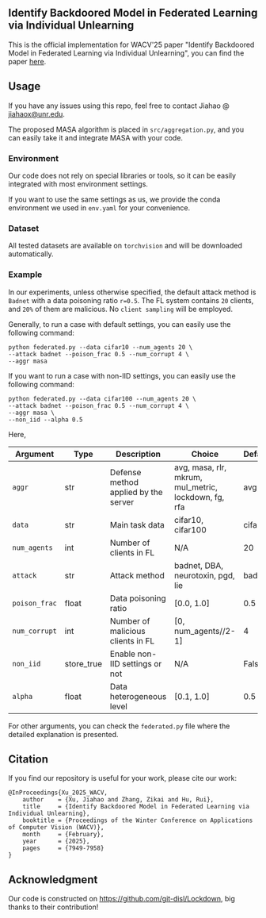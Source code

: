 ## Identify Backdoored Model in Federated Learning via Individual Unlearning

This is the official implementation for WACV'25 paper "Identify Backdoored Model in Federated Learning via Individual Unlearning", you can find the paper [here][paper].

[paper]: https://arxiv.org/abs/2411.01040

## Usage

If you have any issues using this repo, feel free to contact Jiahao @ jiahaox@unr.edu.

The proposed MASA algorithm is placed in `src/aggregation.py`, and you can easily take it and integrate MASA with your code.

### Environment

Our code does not rely on special libraries or tools, so it can be easily integrated with most environment settings. 

If you want to use the same settings as us, we provide the conda environment we used in `env.yaml` for your convenience.

### Dataset

All tested datasets are available on `torchvision` and will be downloaded automatically.

### Example

In our experiments, unless otherwise specified, the default attack method is `Badnet` with a data poisoning ratio `r=0.5`. The FL system contains `20` clients, and `20%` of them are malicious. No `client sampling` will be employed.

Generally, to run a case with default settings, you can easily use the following command:

```
python federated.py --data cifar10 --num_agents 20 \
--attack badnet --poison_frac 0.5 --num_corrupt 4 \
--aggr masa
```

If you want to run a case with non-IID settings, you can easily use the following command:

```
python federated.py --data cifar100 --num_agents 20 \
--attack badnet --poison_frac 0.5 --num_corrupt 4 \
--aggr masa \
--non_iid --alpha 0.5
```

Here,

| Argument        | Type       | Description   | Choice | Default |
|-----------------|------------|---------------|--------|--------|
| `aggr`         | str   | Defense method applied by the server | avg, masa, rlr, mkrum, mul_metric, lockdown, fg, rfa| avg|
| `data`    |   str     | Main task data        | cifar10, cifar100 | cifar10|
| `num_agents`         | int | Number of clients in FL   | N/A | 20|
| `attack`         | str | Attack method   | badnet, DBA, neurotoxin, pgd, lie | badnet|
| `poison_frac`         | float | Data poisoning ratio   | [0.0, 1.0] | 0.5|
| `num_corrupt`         | int | Number of malicious clients in FL   | [0, num_agents//2-1] | 4|
| `non_iid`         | store_true | Enable non-IID settings or not      | N/A | False|
| `alpha`         | float | Data heterogeneous level     | [0.1, 1.0]| 0.5|

For other arguments, you can check the `federated.py` file where the detailed explanation is presented.

## Citation
If you find our repository is useful for your work, please cite our work:
```
@InProceedings{Xu_2025_WACV,
    author    = {Xu, Jiahao and Zhang, Zikai and Hu, Rui},
    title     = {Identify Backdoored Model in Federated Learning via Individual Unlearning},
    booktitle = {Proceedings of the Winter Conference on Applications of Computer Vision (WACV)},
    month     = {February},
    year      = {2025},
    pages     = {7949-7958}
}
```

## Acknowledgment
Our code is constructed on https://github.com/git-disl/Lockdown, big thanks to their contribution!